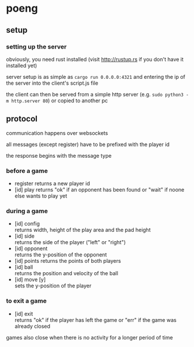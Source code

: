 # poeng
## setup
### setting up the server
obviously, you need rust installed (visit http://rustup.rs if you don't have it installed yet)

server setup is as simple as ```cargo run 0.0.0.0:4321``` and entering the ip of the server into the client's script.js file

the client can then be served from a simple http server (e.g. ```sudo python3 -m http.server 80```) or copied to another pc

## protocol
communication happens over websockets

all messages (except register) have to be prefixed with the player id

the response begins with the message type

### before a game
- register
	returns a new player id
- [id] play
	returns "ok" if an opponent has been found or "wait" if noone else wants to play yet

### during a game
- [id] config  
	returns width, height of the play area and the pad height
- [id] side  
	returns the side of the player ("left" or "right")
- [id] opponent  
	returns the y-position of the opponent
- [id] points
	returns the points of both players
- [id] ball  
	returns the position and velocity of the ball
- [id] move [y]  
	sets the y-position of the player

### to exit a game
- [id] exit  
	returns "ok" if the player has left the game or "err" if the game was already closed

games also close when there is no activity for a longer period of time
